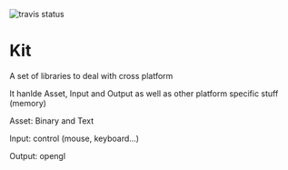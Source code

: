 ![travis status](https://travis-ci.org/wighawag/kit.svg)
	
Kit
===

A set of libraries to deal with cross platform

It hanlde Asset, Input and Output as well as other platform specific stuff (memory)

Asset: Binary and Text

Input: control (mouse, keyboard...)

Output: opengl
